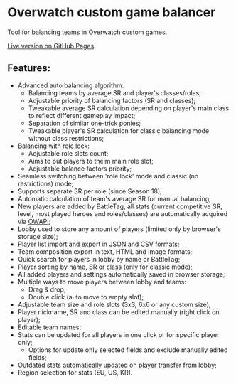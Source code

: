 # Overwatch custom game balancer
Tool for balancing teams in Overwatch custom games.

[Live version on GitHub Pages](https://adminimusru.github.io/OWcustomBalancer/index.html)

## Features:
  * Advanced auto balancing algorithm:
    * Balancing teams by average SR and player's classes/roles;
    * Adjustable priority of balancing factors (SR and classes);
    * Tweakable average SR calculation depending on player's main class to reflect different gameplay impact;
    * Separation of similar one-trick ponies;
    * Tweakable player's SR calculation for classic balancing mode without class restrictions;
  * Balancing with role lock:
    * Adjustable role slots count;
    * Aims to put players to theim main role slot;
    * Adjustable balance factors priority;
  * Seamless switching between 'role lock' mode and classic (no restrictions) mode;
  * Supports separate SR per role (since Season 18);
  * Automatic calculation of team's average SR for manual balancing;
  * New players are added by BattleTag, all stats (current competitive SR, level, most played heroes and roles/classes) are automatically acquired via [OWAPI](https://github.com/SunDwarf/OWAPI);
  * Lobby used to store any amount of players (limited only by browser's storage size);
  * Player list import and export in JSON and CSV formats;
  * Team composition export in text, HTML and image formats;
  * Quick search for players in lobby by name or BattleTag;
  * Player sorting by name, SR or class (only for classic mode);
  * All added players and settings automatically saved in browser storage;
  * Multiple ways to move players between lobby and teams:
    * Drag & drop;
    * Double click (auto move to empty slot);
  * Adjustable team size and role slots (3x3, 6x6 or any custom size);
  * Player nickname, SR and class can be edited manually (right click on player);
  * Editable team names;
  * Stats can be updated for all players in one click or for specific player only;
    * Options for update only selected fields and exclude manually edited fields;
  * Outdated stats automatically updated on player transfer from lobby;
  * Region selection for stats (EU, US, KR).
